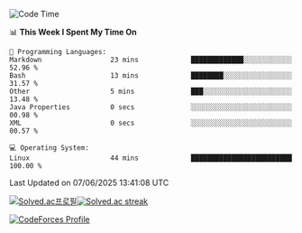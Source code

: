 
<!--START_SECTION:waka-->
![Code Time](http://img.shields.io/badge/Code%20Time-3%2C894%20hrs%2034%20mins-blue)

📊 **This Week I Spent My Time On** 

```text
💬 Programming Languages: 
Markdown                 23 mins             █████████████░░░░░░░░░░░░   52.96 % 
Bash                     13 mins             ████████░░░░░░░░░░░░░░░░░   31.57 % 
Other                    5 mins              ███░░░░░░░░░░░░░░░░░░░░░░   13.48 % 
Java Properties          0 secs              ░░░░░░░░░░░░░░░░░░░░░░░░░   00.98 % 
XML                      0 secs              ░░░░░░░░░░░░░░░░░░░░░░░░░   00.57 % 

💻 Operating System: 
Linux                    44 mins             █████████████████████████   100.00 % 
```


 Last Updated on 07/06/2025 13:41:08 UTC
<!--END_SECTION:waka-->


[![Solved.ac프로필](http://mazassumnida.wtf/api/generate_badge?boj=hckim96)](https://solved.ac/hckim96)[![Solved.ac streak](http://mazandi.herokuapp.com/api?handle=hckim96&theme=dark)](https://solved.ac/hckim96)


[![CodeForces Profile](https://cf.leed.at?id=hckim96)](https://codeforces.com/profile/hckim96)

